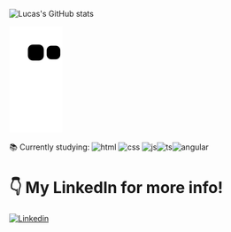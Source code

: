 ![Lucas's GitHub stats](https://github-readme-stats.vercel.app/api?username=printflucasguanabara&show_icons=true&theme=radical)

![snake gif](https://github.com/Formandodev/Formandodev/blob/output/github-contribution-grid-snake.svg)

📚 Currently studying: ![html](https://img.shields.io/badge/HTML5-E34F26?style=for-the-badge&logo=html5&logoColor=white) ![css](https://img.shields.io/badge/CSS3-1572B6?style=for-the-badge&logo=css3&logoColor=white) ![js](https://img.shields.io/badge/JavaScript-323330?style=for-the-badge&logo=javascript&logoColor=F7DF1E)![ts](https://img.shields.io/badge/TypeScript-007ACC?style=for-the-badge&logo=typescript&logoColor=white)![angular](https://img.shields.io/badge/Angular-DD0031?style=for-the-badge&logo=angular&logoColor=white)









# 👇 My LinkedIn for more info!
[![Linkedin](https://img.shields.io/badge/LinkedIn-0077B5?style=for-the-badge&logo=linkedin&logoColor=white)](https://www.linkedin.com/in/lucas-f-guanabara-1a688b1b7/)

